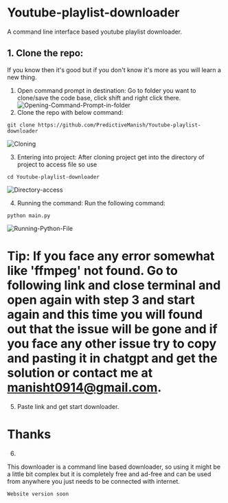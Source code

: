 # Youtube-playlist-downloader
A command line interface based youtube playlist downloader.
## 1. Clone the repo:

If you know then it's good but if you don't know it's more as you will learn a new thing.
1. Open command prompt in destination:
    Go to folder you want to clone/save the code base, click shift and right click there.
![Opening-Command-Prompt-in-folder](https://res.cloudinary.com/dw6ps7x9q/image/upload/v1729935920/Screenshot_2024-10-26_150913_z9zrja.png)
2. Clone the repo with below command: 
```
git clone https://github.com/PredictiveManish/Youtube-playlist-downloader
```
![Cloning](https://res.cloudinary.com/dw6ps7x9q/image/upload/v1729935921/Screenshot_2024-10-26_145149_wfnylj.png)

3. Entering into project:
After cloning project get into the directory of project to access file so use 
```
cd Youtube-playlist-downloader
```
![Directory-access](https://res.cloudinary.com/dw6ps7x9q/image/upload/v1729935920/Screenshot_2024-10-26_150119_ub2hfa.png)

4. Running the command: 
Run the following command:
```
python main.py
```
![Running-Python-File](https://res.cloudinary.com/dw6ps7x9q/image/upload/v1729935920/Screenshot_2024-10-26_150131_l4plre.png)

# Tip: If you face any error somewhat like 'ffmpeg' not found. Go to following link and close terminal and open again with step 3 and start again and this time you will found out that the issue will be gone and if you face any other issue try to copy and pasting it in chatgpt and get the solution or contact me at manisht0914@gmail.com. 

5. Paste link and get start downloader.

# Thanks 
6. 
This downloader is a command line based downloader, so using it might be a little bit complex but it is completely free and ad-free and can be used from anywhere you just needs to be connected with internet.

```
Website version soon
```

